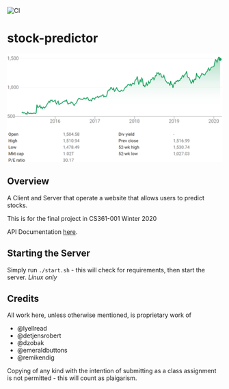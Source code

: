 
![CI](https://github.com/cs361-stock-prediction/stock-predictor/workflows/CI/badge.svg)

# stock-predictor

![Image](docs/images/googlestock.png)

## Overview

A Client and Server that operate a website that allows users to predict stocks. 

This is for the final project in CS361-001 Winter 2020

API Documentation [here](docs/API.md).

## Starting the Server

Simply run `./start.sh` - this will check for requirements, then start the server. *Linux only*

## Credits

All work here, unless otherwise mentioned, is proprietary work of 

 - @lyellread
 - @detjensrobert
 - @dzobak
 - @emeraldbuttons
 - @remikendig 

Copying of any kind with the intention of submitting as a class assignment is not permitted - this will count as plaigarism.
